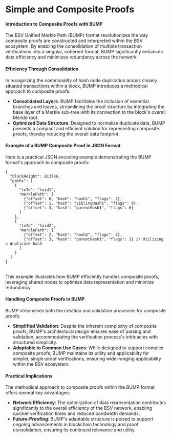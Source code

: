 # Simple and Composite Proofs

#### **Introduction to Composite Proofs with BUMP**

The BSV Unified Merkle Path (BUMP) format revolutionizes the way composite proofs are constructed and interpreted within the BSV ecosystem. By enabling the consolidation of multiple transaction verifications into a singular, coherent format, BUMP significantly enhances data efficiency and minimizes redundancy across the network.

#### **Efficiency Through Consolidation**

In recognizing the commonality of hash node duplication across closely situated transactions within a block, BUMP introduces a methodical approach to composite proofs:

* **Consolidated Layers**: BUMP facilitates the inclusion of essential branches and leaves, streamlining the proof structure by integrating the base layer of a Merkle sub-tree with its connection to the block's overall Merkle root.
* **Optimized Data Structure**: Designed to normalize duplicate data, BUMP presents a compact and efficient solution for representing composite proofs, thereby reducing the overall data footprint.

#### **Example of a BUMP Composite Proof in JSON Format**

Here is a practical JSON encoding example demonstrating the BUMP format's approach to composite proofs:

```
{
  "blockHeight": 813706,
  "paths": [
    {
      "txId": "txid1",
      "merklePath": [
        {"offset": 0, "hash": "hash1", "flags": 2},
        {"offset": 1, "hash": "siblingHash1", "flags": 0},
        {"offset": 3, "hash": "parentHash1", "flags": 0}
      ]
    },
    {
      "txId": "txid2",
      "merklePath": [
        {"offset": 2, "hash": "hash2", "flags": 2},
        {"offset": 3, "hash": "parentHash1", "flags": 1} // Utilizing a duplicate hash
      ]
    }
  ]
}
```

\
This example illustrates how BUMP efficiently handles composite proofs, leveraging shared nodes to optimize data representation and minimize redundancy.

#### **Handling Composite Proofs in BUMP**

BUMP streamlines both the creation and validation processes for composite proofs:

* **Simplified Validation**: Despite the inherent complexity of composite proofs, BUMP's architectural design ensures ease of parsing and validation, accommodating the verification process's intricacies with structured simplicity.
* **Adaptable to Common Use Cases**: While designed to support complex composite proofs, BUMP maintains its utility and applicability for simpler, single-proof verifications, ensuring wide-ranging applicability within the BSV ecosystem.

#### **Practical Implications**

The methodical approach to composite proofs within the BUMP format offers several key advantages:

* **Network Efficiency**: The optimization of data representation contributes significantly to the overall efficiency of the BSV network, enabling quicker verification times and reduced bandwidth demands.
* **Future-Proofing**: BUMP's adaptable structure is poised to support ongoing advancements in blockchain technology and proof consolidation, ensuring its continued relevance and utility.
